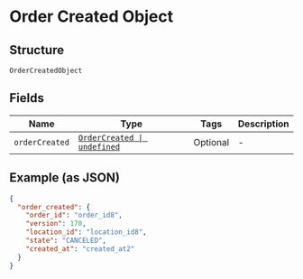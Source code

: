
# Order Created Object

## Structure

`OrderCreatedObject`

## Fields

| Name | Type | Tags | Description |
|  --- | --- | --- | --- |
| `orderCreated` | [`OrderCreated \| undefined`](/doc/models/order-created.md) | Optional | - |

## Example (as JSON)

```json
{
  "order_created": {
    "order_id": "order_id8",
    "version": 170,
    "location_id": "location_id8",
    "state": "CANCELED",
    "created_at": "created_at2"
  }
}
```

